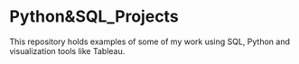 # Python&SQL_Projects

This repository holds examples of some of my work using SQL, Python and visualization tools like Tableau. 
